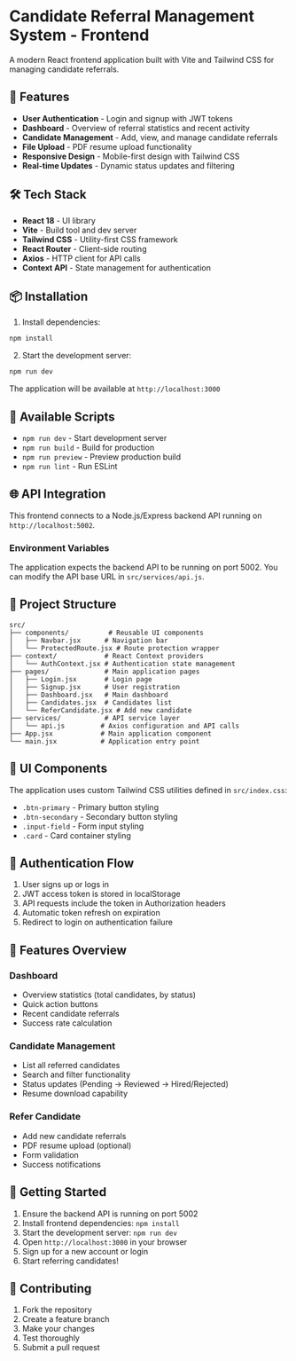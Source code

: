 # Candidate Referral Management System - Frontend

A modern React frontend application built with Vite and Tailwind CSS for managing candidate referrals.

## 🚀 Features

- **User Authentication** - Login and signup with JWT tokens
- **Dashboard** - Overview of referral statistics and recent activity
- **Candidate Management** - Add, view, and manage candidate referrals
- **File Upload** - PDF resume upload functionality
- **Responsive Design** - Mobile-first design with Tailwind CSS
- **Real-time Updates** - Dynamic status updates and filtering

## 🛠️ Tech Stack

- **React 18** - UI library
- **Vite** - Build tool and dev server
- **Tailwind CSS** - Utility-first CSS framework
- **React Router** - Client-side routing
- **Axios** - HTTP client for API calls
- **Context API** - State management for authentication

## 📦 Installation

1. Install dependencies:
```bash
npm install
```

2. Start the development server:
```bash
npm run dev
```

The application will be available at `http://localhost:3000`

## 🔧 Available Scripts

- `npm run dev` - Start development server
- `npm run build` - Build for production
- `npm run preview` - Preview production build
- `npm run lint` - Run ESLint

## 🌐 API Integration

This frontend connects to a Node.js/Express backend API running on `http://localhost:5002`.

### Environment Variables

The application expects the backend API to be running on port 5002. You can modify the API base URL in `src/services/api.js`.

## 📁 Project Structure

```
src/
├── components/          # Reusable UI components
│   ├── Navbar.jsx      # Navigation bar
│   └── ProtectedRoute.jsx # Route protection wrapper
├── context/            # React Context providers
│   └── AuthContext.jsx # Authentication state management
├── pages/              # Main application pages
│   ├── Login.jsx       # Login page
│   ├── Signup.jsx      # User registration
│   ├── Dashboard.jsx   # Main dashboard
│   ├── Candidates.jsx  # Candidates list
│   └── ReferCandidate.jsx # Add new candidate
├── services/           # API service layer
│   └── api.js         # Axios configuration and API calls
├── App.jsx            # Main application component
└── main.jsx           # Application entry point
```

## 🎨 UI Components

The application uses custom Tailwind CSS utilities defined in `src/index.css`:

- `.btn-primary` - Primary button styling
- `.btn-secondary` - Secondary button styling
- `.input-field` - Form input styling
- `.card` - Card container styling

## 🔐 Authentication Flow

1. User signs up or logs in
2. JWT access token is stored in localStorage
3. API requests include the token in Authorization headers
4. Automatic token refresh on expiration
5. Redirect to login on authentication failure

## 📱 Features Overview

### Dashboard
- Overview statistics (total candidates, by status)
- Quick action buttons
- Recent candidate referrals
- Success rate calculation

### Candidate Management
- List all referred candidates
- Search and filter functionality
- Status updates (Pending → Reviewed → Hired/Rejected)
- Resume download capability

### Refer Candidate
- Add new candidate referrals
- PDF resume upload (optional)
- Form validation
- Success notifications

## 🚦 Getting Started

1. Ensure the backend API is running on port 5002
2. Install frontend dependencies: `npm install`
3. Start the development server: `npm run dev`
4. Open `http://localhost:3000` in your browser
5. Sign up for a new account or login
6. Start referring candidates!

## 🤝 Contributing

1. Fork the repository
2. Create a feature branch
3. Make your changes
4. Test thoroughly
5. Submit a pull request
